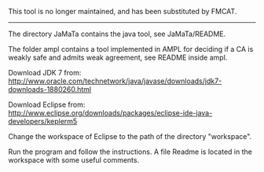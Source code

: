 This tool is no longer maintained, and has been substituted by FMCAT.

----------------------------------------------------------------------------


The directory JaMaTa contains the java tool, see JaMaTa/README.

The folder ampl contains a tool implemented in AMPL for deciding if a CA is weakly safe and admits weak agreement,
see README inside ampl.

Download JDK 7 from: http://www.oracle.com/technetwork/java/javase/downloads/jdk7-downloads-1880260.html

Download Eclipse from: http://www.eclipse.org/downloads/packages/eclipse-ide-java-developers/keplerm5

Change the workspace of Eclipse to the path of the directory "workspace".

Run the program and follow the instructions. A file Readme is located in the workspace with some useful comments. 


